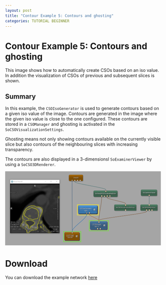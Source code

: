```yaml
---
layout: post
title: "Contour Example 5: Contours and ghosting"
categories: TUTORIAL BEGINNER
---
```


# Contour Example 5: Contours and ghosting
This image shows how to automatically create CSOs based on an iso value. In addition the visualization of CSOs of previous and subsequent slices is shown.

## Summary
In this example, the `CSOIsoGenerator` is used to generate contours based on a given iso value of the image. Contours are generated in the image where the given iso value is close to the one configured. These contours are stored in a `CSOManager` and ghosting is activated in the `SoCSOVisualizationSettings`.

Ghosting means not only showing contours available on the currently visible slice but also contours of the neighbouring slices with increasing transparency.

The contours are also displayed in a 3-dimensionsl `SoExaminerViewer` by using a `SoCSO3DRenderer`.

![Screenshot](/examples/data_objects/contours/example5/image.png)

# Download
You can download the example network [here](/examples/data_objects/contours/example5/ContourExample5.mlab)
